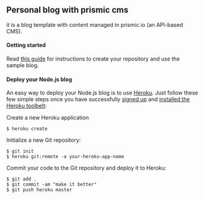 ## Personal blog with prismic cms

it is a blog template with content managed in prismic.io (an API-based CMS).

#### Getting started

Read [this guide](https://intercom.help/prismicio/examples/nodejs-samples/sample-blog-with-api-based-cms-in-nodejs) for instructions to create your repository and use the sample blog.

#### Deploy your Node.js blog

An easy way to deploy your Node.js blog is to use [Heroku](http://www.heroku.com). Just follow these few simple steps once you have successfully [signed up](https://id.heroku.com/signup/www-header) and [installed the Heroku toolbelt](https://toolbelt.heroku.com/):

Create a new Heroku application

```
$ heroku create
```

Initialize a new Git repository:

```
$ git init
$ heroku git:remote -a your-heroku-app-name
```

Commit your code to the Git repository and deploy it to Heroku:

```
$ git add .
$ git commit -am "make it better"
$ git push heroku master


